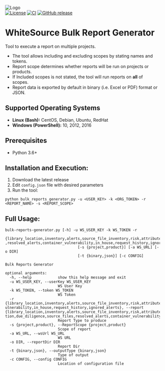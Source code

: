 ![Logo](https://whitesource-resources.s3.amazonaws.com/ws-sig-images/Whitesource_Logo_178x44.png)  
[![License](https://img.shields.io/badge/License-Apache%202.0-yellowgreen.svg)](https://opensource.org/licenses/Apache-2.0)
[![CI](https://github.com/whitesource-ps/ws-bulk-report-generator/actions/workflows/ci-master.yml/badge.svg)](https://github.com/whitesource-ps/ws-bulk-report-generator/actions/workflows/ci-master.yml)
[![GitHub release](https://img.shields.io/github/v/release/whitesource-ps/ws-bulk-report-generator)](https://github.com/whitesource-ps/ws-bulk-report-generator/releases/latest)
# WhiteSource Bulk Report Generator
Tool to execute a report on multiple projects.
* The tool allows including and excluding scopes by stating names and tokens.
* Report scope determines whether reports will be run on projects or products.
* If Included scopes is not stated, the tool will run reports on **all** of scopes.
* Report data is exported by default in binary (i.e. Excel or PDF) format or JSON.

## Supported Operating Systems
- **Linux (Bash):**	CentOS, Debian, Ubuntu, RedHat
- **Windows (PowerShell):**	10, 2012, 2016

## Prerequisites
* Python 3.6+

## Installation and Execution:
1. Download the latest release 
2. Edit `config.json` file with desired parameters  
3. Run the tool:
```shell
python bulk_reports_generator.py -u <USER_KEY> -k <ORG_TOKEN> -r <REPORT_NAME> -s <REPORT_SCOPE>  
```
## Full Usage:
```shell
bulk-reports-generator.py [-h] -u WS_USER_KEY -k WS_TOKEN -r
                                 {library_location,inventory,alerts,source_file_inventory,risk,attributes,in_house_libraries,bugs,license_compatibility,vulnerability,effective_licenses,attribution,due_diligence,source_files
,resolved_alerts,container_vulnerability,in_house,request_history,ignored_alerts}
                                 [-s {project,product}] [-a WS_URL] [-o DIR]
                                 [-t {binary,json}] [-c CONFIG]

Bulk Reports Generator

optional arguments:
  -h, --help            show this help message and exit
  -u WS_USER_KEY, --userKey WS_USER_KEY
                        WS User Key
  -k WS_TOKEN, --token WS_TOKEN
                        WS Token
  -r {library_location,inventory,alerts,source_file_inventory,risk,attributes,in_house_libraries,bugs,license_compatibility,vulnerability,effective_licenses,attribution,due_diligence,source_files,resolved_alerts,container_v
ulnerability,in_house,request_history,ignored_alerts}, --report {library_location,inventory,alerts,source_file_inventory,risk,attributes,in_house_libraries,bugs,license_compatibility,vulnerability,effective_licenses,attribu
tion,due_diligence,source_files,resolved_alerts,container_vulnerability,in_house,request_history,ignored_alerts}
                        Report Type to produce
  -s {project,product}, --ReportScope {project,product}
                        Scope of report
  -a WS_URL, --wsUrl WS_URL
                        WS URL
  -o DIR, --reportDir DIR
                        Report Dir
  -t {binary,json}, --outputType {binary,json}
                        Type of output
  -c CONFIG, --config CONFIG
                        Location of configuration file
```
